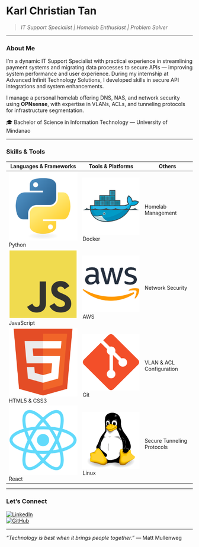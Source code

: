 # Karl Christian Tan

> *IT Support Specialist | Homelab Enthusiast | Problem Solver*

---

### About Me

I’m a dynamic IT Support Specialist with practical experience in streamlining payment systems and migrating data processes to secure APIs — improving system performance and user experience. During my internship at Advanced Infinit Technology Solutions, I developed skills in secure API integrations and system enhancements.

I manage a personal homelab offering DNS, NAS, and network security using **OPNsense**, with expertise in VLANs, ACLs, and tunneling protocols for infrastructure segmentation.

🎓 Bachelor of Science in Information Technology — University of Mindanao

---

### Skills & Tools

| Languages & Frameworks | Tools & Platforms        | Others                   |
|-----------------------|-------------------------|--------------------------|
| ![Python](https://raw.githubusercontent.com/devicons/devicon/master/icons/python/python-original.svg) Python | ![Docker](https://raw.githubusercontent.com/devicons/devicon/master/icons/docker/docker-original.svg) Docker | Homelab Management        |
| ![JavaScript](https://raw.githubusercontent.com/devicons/devicon/master/icons/javascript/javascript-original.svg) JavaScript | ![AWS](https://raw.githubusercontent.com/devicons/devicon/master/icons/amazonwebservices/amazonwebservices-original.svg) AWS | Network Security          |
| ![HTML5](https://raw.githubusercontent.com/devicons/devicon/master/icons/html5/html5-original.svg) HTML5 & CSS3 | ![Git](https://raw.githubusercontent.com/devicons/devicon/master/icons/git/git-original.svg) Git | VLAN & ACL Configuration  |
| ![React](https://raw.githubusercontent.com/devicons/devicon/master/icons/react/react-original.svg) React | ![Linux](https://raw.githubusercontent.com/devicons/devicon/master/icons/linux/linux-original.svg) Linux | Secure Tunneling Protocols |

---

### Let’s Connect

[![LinkedIn](https://img.shields.io/badge/LinkedIn-Karl-blue?logo=linkedin&style=flat)](https://linkedin.com/in/karlchristiantan)  
[![GitHub](https://img.shields.io/badge/GitHub-karlchristiantan-black?logo=github&style=flat)](https://github.com/karlchristiantan)

---

*“Technology is best when it brings people together.”* — Matt Mullenweg
